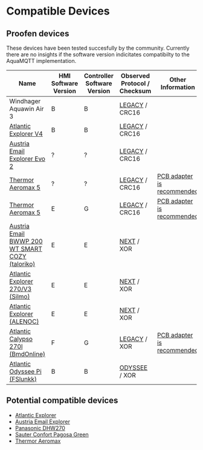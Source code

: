 # Compatible Devices

## Proofen devices

These devices have been tested succesfully by the community. Currently there are no insights if the software version indicitates compatibilty to the AquaMQTT implementation.

| Name                                                                                               | HMI Software Version | Controller Software Version | Observed Protocol / Checksum         | Other Information                   | Model Year |
|----------------------------------------------------------------------------------------------------|----------------------|-----------------------------|--------------------------------------|-------------------------------------|------------|
| Windhager Aquawin Air 3                                                                            | B                    | B                           | [LEGACY](PROTOCOL.md) / CRC16        |                                     |            |
| [Atlantic Explorer V4](https://github.com/tspopp/AquaMQTT/issues/14)                               | B                    | B                           | [LEGACY](PROTOCOL.md) / CRC16        |                                     |            |
| [Austria Email Explorer Evo 2](https://github.com/tspopp/AquaMQTT/issues/22)                       | ?                    | ?                           | [LEGACY](PROTOCOL.md) / CRC16        |                                     |            | 
| [Thermor Aeromax 5](https://github.com/tspopp/AquaMQTT/issues/18)                                  | ?                    | ?                           | [LEGACY](PROTOCOL.md) / CRC16        | [PCB adapter is recommended](./pcb) |            |
| [Thermor Aeromax 5](https://github.com/tspopp/AquaMQTT/issues/51)                                  | E                    | G                           | [LEGACY](PROTOCOL.md) / CRC16        | [PCB adapter is recommended](./pcb) |            |
| [Austria Email BWWP 200 WT SMART COZY (taloriko)](https://github.com/tspopp/AquaMQTT/issues/45)    | E                    | E                           | [NEXT](PROTOCOL_NEXT.md) / XOR       |                                     |            |
| [Atlantic Explorer 270/V3 (Silmo)](https://github.com/tspopp/AquaMQTT/pull/52)                     | E                    | E                           | [NEXT](PROTOCOL_NEXT.md) / XOR       |                                     |            |
| [Atlantic Explorer (ALENOC)](https://github.com/tspopp/AquaMQTT/issues/14#issuecomment-2501636900) | E                    | E                           | [NEXT](PROTOCOL_NEXT.md) / XOR       |                                     |            |
| [Atlantic Calypso 270l (BmdOnline)](https://github.com/tspopp/AquaMQTT/issues/64)                  | F                    | G                           | [LEGACY](PROTOCOL.md) / XOR          | [PCB adapter is recommended](./pcb) |            |
| [Atlantic Odyssee Pi (FSlunkk)](https://github.com/tspopp/AquaMQTT/issues/68)                      | B                    | B                           | [ODYSSEE](PROTOCOL_ODYSSEE.md) / XOR |                                     | 2015       |

## Potential compatible devices

- [Atlantic Explorer](https://www.atlantic-comfort.com/Water-Heaters/Heat-pump-water-heaters/Explorer)
- [Austria Email Explorer](https://www.austria-email.de/produkte/waermepumpensysteme/waermepumpen-trinkwasser/explorer-evo-2/)
- [Panasonic DHW270](https://www.aircon.panasonic.eu/CH_de/model/paw-dhw270f/)
- [Sauter Confort Pagosa Green](https://www.confort-sauter.com/chauffe-eau/pagosa-green)
- [Thermor Aeromax](https://www.thermor.com/our-solutions/renewable-energy-solutions/heat-pump-water-heaters/aeromax-premium)